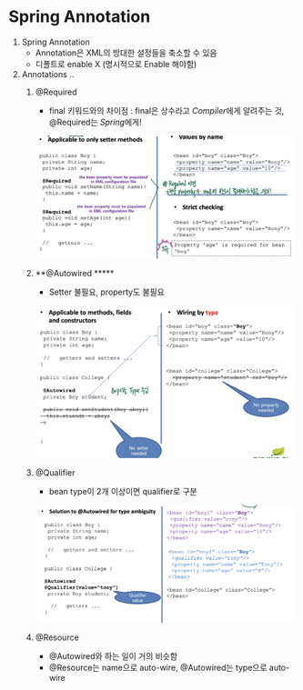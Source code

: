 # Spring Annotation

1. Spring Annotation
    - Annotation은 XML의 방대한 설정들을 축소할 수 있음
    - 디폴트로 enable X (명시적으로 Enable 해야함)
2. Annotations ..
    1. @Required
        - final 키워드와의 차이점 : final은 상수라고 *Compiler*에게 알려주는 것, @Required는 *Spring*에게!
        
        ![스크린샷 2023-04-09 22.51.41.png](Spring%20Annotation%20864f40b7ba974b42b60c09da5a4f3a88/%25E1%2584%2589%25E1%2585%25B3%25E1%2584%258F%25E1%2585%25B3%25E1%2584%2585%25E1%2585%25B5%25E1%2586%25AB%25E1%2584%2589%25E1%2585%25A3%25E1%2586%25BA_2023-04-09_22.51.41.png)
        
    2. **@Autowired *****
        - Setter 불필요, property도 불필요
        
        ![스크린샷 2023-04-14 13.10.31.png](Spring%20Annotation%20864f40b7ba974b42b60c09da5a4f3a88/%25E1%2584%2589%25E1%2585%25B3%25E1%2584%258F%25E1%2585%25B3%25E1%2584%2585%25E1%2585%25B5%25E1%2586%25AB%25E1%2584%2589%25E1%2585%25A3%25E1%2586%25BA_2023-04-14_13.10.31.png)
        
    3. @Qualifier
        - bean type이 2개 이상이면 qualifier로 구분
        
        ![스크린샷 2023-04-14 13.11.40.png](Spring%20Annotation%20864f40b7ba974b42b60c09da5a4f3a88/%25E1%2584%2589%25E1%2585%25B3%25E1%2584%258F%25E1%2585%25B3%25E1%2584%2585%25E1%2585%25B5%25E1%2586%25AB%25E1%2584%2589%25E1%2585%25A3%25E1%2586%25BA_2023-04-14_13.11.40.png)
        
    4. @Resource
        - @Autowired와 하는 일이 거의 비슷함
        - @Resource는 name으로 auto-wire, @Autowired는 type으로 auto-wire